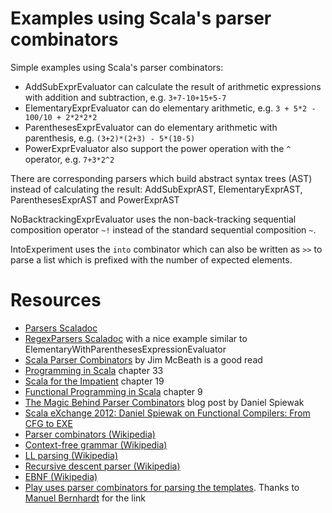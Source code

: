 Examples using Scala's parser combinators
=========================================

Simple examples using Scala's parser combinators:

* AddSubExprEvaluator can calculate the result of arithmetic expressions with addition and subtraction, e.g. `3+7-10+15+5-7`
* ElementaryExprEvaluator can do elementary arithmetic, e.g. `3 + 5*2 - 100/10 + 2*2*2*2`
* ParenthesesExprEvaluator can do elementary arithmetic with parenthesis, e.g. `(3+2)*(2+3) - 5*(10-5)`
* PowerExprEvaluator also support the power operation with the `^` operator, e.g. `7+3*2^2`

There are corresponding parsers which build abstract syntax trees (AST) instead of calculating the result: AddSubExprAST,
ElementaryExprAST, ParenthesesExprAST and PowerExprAST

NoBacktrackingExprEvaluator uses the non-back-tracking sequential composition operator `~!` instead of the
standard sequential composition `~`.

IntoExperiment uses the `into` combinator which can also be written as `>>` to parse a list which is prefixed with the number
of expected elements.

Resources
=========
* [Parsers Scaladoc](http://www.scala-lang.org/api/current/index.html#scala.util.parsing.combinator.Parsers)
* [RegexParsers Scaladoc](http://www.scala-lang.org/api/current/index.html#scala.util.parsing.combinator.RegexParsers) with a nice example similar to ElementaryWithParenthesesExpressionEvaluator
* [Scala Parser Combinators](http://jim-mcbeath.blogspot.co.at/2008/09/scala-parser-combinators.html) by Jim McBeath is a good read
* [Programming in Scala](http://www.artima.com/shop/programming_in_scala) chapter 33
* [Scala for the Impatient](http://www.horstmann.com/scala/) chapter 19
* [Functional Programming in Scala](http://manning.com/bjarnason/) chapter 9
* [The Magic Behind Parser Combinators](http://www.codecommit.com/blog/scala/the-magic-behind-parser-combinators) blog post by Daniel Spiewak
* [Scala eXchange 2012: Daniel Spiewak on Functional Compilers: From CFG to EXE](http://skillsmatter.com/podcast/scala/functional-compilers-from-cfg-to-exe)
* [Parser combinators (Wikipedia)](https://en.wikipedia.org/wiki/Parser_combinator)
* [Context-free grammar (Wikipedia)](https://en.wikipedia.org/wiki/Context-free_grammar)
* [LL parsing (Wikipedia)](https://en.wikipedia.org/wiki/LL_parsing)
* [Recursive descent parser (Wikipedia)](https://en.wikipedia.org/wiki/Recursive_descent)
* [EBNF (Wikipedia)](https://en.wikipedia.org/wiki/Ebnf)
* [Play uses parser combinators for parsing the templates](https://github.com/playframework/Play20/blob/master/framework/src/templates-compiler/src/main/scala/play/templates/ScalaTemplateCompiler.scala). Thanks to [Manuel Bernhardt](https://twitter.com/elmanu) for the link
